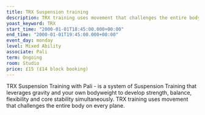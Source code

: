 ```yaml
---
title: TRX Suspension training
description: TRX training uses movement that challenges the entire body on every plane.
yoast_keyword: TRX
start_time: "2000-01-01T18:45:00.000+00:00"
end_time: "2000-01-01T19:45:00.000+00:00"
event_day: monday
level: Mixed Ability
associate: Pali
term: Ongoing
room: Studio
price: £15 (£14 block booking)
---
```

TRX Suspension Training with Pali - is a system of Suspension Training that leverages gravity and your own bodyweight to develop strength, balance, flexibility and core stability simultaneously. TRX training uses movement that challenges the entire body on every plane.
